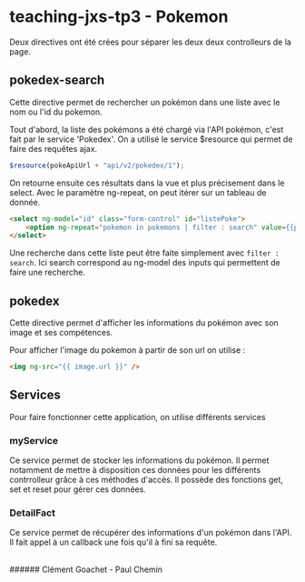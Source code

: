 # teaching-jxs-tp3 - Pokemon

Deux directives ont été crées pour séparer les deux deux controlleurs de la page.

## pokedex-search
Cette directive permet de rechercher un pokémon dans une liste avec le nom ou l'id du pokemon.

Tout d'abord, la liste des pokémons a été chargé via l'API pokémon, c'est fait par le service 'Pokedex'.
On a utilisé le service $resource qui permet de faire des requêtes ajax.
```javascript
$resource(pokeApiUrl + "api/v2/pokedex/1");
```

On retourne ensuite ces résultats dans la vue et plus précisement dans le select.
Avec le paramètre ng-repeat, on peut itérer sur un tableau de donnée.
```html
<select ng-model="id" class="form-control" id="listePoke">
    <option ng-repeat="pokemon in pokemons | filter : search" value={{pokemon.entry_number}}>{{ pokemon.name }}</option>
</select>
```

Une recherche dans cette liste peut être faite simplement avec `filter : search`.
Ici search correspond au ng-model des inputs qui permettent de faire une recherche.


## pokedex
Cette directive permet d'afficher les informations du pokémon avec son image et ses compétences.

Pour afficher l'image du pokemon à partir de son url on utilise :
```html
<img ng-src="{{ image.url }}" />
```


## Services
Pour faire fonctionner cette application, on utilise différents services

### myService
Ce service permet de stocker les informations du pokémon. Il permet notamment de mettre à disposition ces données pour les différents contrrolleur grâce à ces méthodes d'accès.
Il possède des fonctions get, set et reset pour gérer ces données.

### DetailFact
Ce service permet de récupérer des informations d'un pokémon dans l'API. Il fait appel à un callback une fois qu'il à fini sa requête.

<br>
###### Clément Goachet - Paul Chemin
